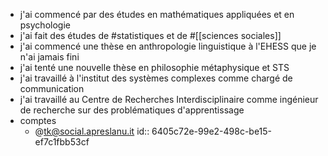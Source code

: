 - j'ai commencé par des études en mathématiques appliquées et en psychologie
- j'ai fait des études de #statistiques et de #[[sciences sociales]]
- j'ai commencé une thèse en anthropologie linguistique à l'EHESS que je n'ai jamais fini
- j'ai tenté une nouvelle thèse en philosophie métaphysique et STS
- j'ai travaillé à l'institut des systèmes complexes comme chargé de communication
- j'ai travaillé au Centre de Recherches Interdisciplinaire comme ingénieur de recherche sur des problématiques d'apprentissage
- comptes
	- @tk@social.apreslanu.it
	  id:: 6405c72e-99e2-498c-be15-ef7c1fbb53cf